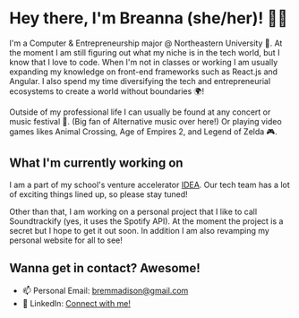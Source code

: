 # Hey there, I'm Breanna (she/her)! 👋🏾
I'm a Computer & Entrepreneurship major @ Northeastern University 🐾. At the moment I am still figuring out what my niche is in the tech world, but I know that I love to code. When I'm not in classes or working I am usually expanding my knowledge on front-end frameworks such as React.js and Angular. I also spend my time diversifying the tech and entrepreneurial ecosystems to create a world without boundaries 🌍! 

Outside of my professional life I can usually be found at any concert or music festival 🎵. (Big fan of Alternative music over here!) Or playing video games likes Animal Crossing, Age of Empires 2, and Legend of Zelda 🎮.

## What I'm currently working on
I am a part of my school's venture accelerator [IDEA](https://www.northeastern.edu/idea/). Our tech team has a lot of exciting things lined up, so please stay tuned!

Other than that, I am working on a personal project that I like to call Soundtrackify (yes, it uses the Spotify API). At the moment the project is a secret but I hope to get it out soon. In addition I am also revamping my personal website for all to see!

## Wanna get in contact? Awesome!
* 📫 Personal Email: bremmadison@gmail.com
* 🔗 LinkedIn: [Connect with me!](https://www.linkedin.com/in/breannammadison/)

  

<!--
**BreeMadison/BreeMadison** is a ✨ _special_ ✨ repository because its `README.md` (this file) appears on your GitHub profile.

Here are some ideas to get you started:

- 🔭 I’m currently working on ...
- 🌱 I’m currently learning ...
- 👯 I’m looking to collaborate on ...
- 🤔 I’m looking for help with ...
- 💬 Ask me about ...
- 📫 How to reach me: ...
- 😄 Pronouns: ...
- ⚡ Fun fact: ...
-->
